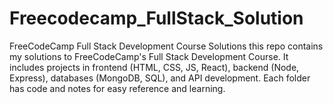 # Freecodecamp_FullStack_Solution
FreeCodeCamp Full Stack Development Course Solutions this repo contains my solutions to FreeCodeCamp's Full Stack Development Course. It includes projects in frontend (HTML, CSS, JS, React), backend (Node, Express), databases (MongoDB, SQL), and API development. Each folder has code and notes for easy reference and learning.
